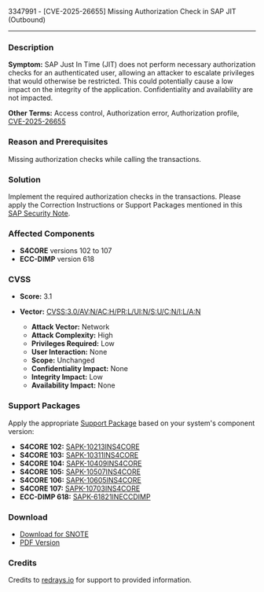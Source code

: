 3347991 - [CVE-2025-26655] Missing Authorization Check in SAP JIT (Outbound)

---

### Description

**Symptom:**
SAP Just In Time (JIT) does not perform necessary authorization checks for an authenticated user, allowing an attacker to escalate privileges that would otherwise be restricted. This could potentially cause a low impact on the integrity of the application. Confidentiality and availability are not impacted.

**Other Terms:**
Access control, Authorization error, Authorization profile, [CVE-2025-26655](https://www.cve.org/CVERecord?id=CVE-2025-26655)

### Reason and Prerequisites

Missing authorization checks while calling the transactions.

### Solution

Implement the required authorization checks in the transactions. Please apply the Correction Instructions or Support Packages mentioned in this [SAP Security Note](https://me.sap.com/notes/0003347991).

### Affected Components

- **S4CORE** versions 102 to 107
- **ECC-DIMP** version 618

### CVSS

- **Score:** 3.1
- **Vector:** [CVSS:3.0/AV:N/AC:H/PR:L/UI:N/S:U/C:N/I:L/A:N](https://me.sap.com/notes/0003347991/CVSS)

  - **Attack Vector:** Network
  - **Attack Complexity:** High
  - **Privileges Required:** Low
  - **User Interaction:** None
  - **Scope:** Unchanged
  - **Confidentiality Impact:** None
  - **Integrity Impact:** Low
  - **Availability Impact:** None

### Support Packages

Apply the appropriate [Support Package](https://me.sap.com/supportpackage/SAPK-10213INS4CORE) based on your system's component version:

- **S4CORE 102:** [SAPK-10213INS4CORE](https://me.sap.com/supportpackage/SAPK-10213INS4CORE)
- **S4CORE 103:** [SAPK-10311INS4CORE](https://me.sap.com/supportpackage/SAPK-10311INS4CORE)
- **S4CORE 104:** [SAPK-10409INS4CORE](https://me.sap.com/supportpackage/SAPK-10409INS4CORE)
- **S4CORE 105:** [SAPK-10507INS4CORE](https://me.sap.com/supportpackage/SAPK-10507INS4CORE)
- **S4CORE 106:** [SAPK-10605INS4CORE](https://me.sap.com/supportpackage/SAPK-10605INS4CORE)
- **S4CORE 107:** [SAPK-10703INS4CORE](https://me.sap.com/supportpackage/SAPK-10703INS4CORE)
- **ECC-DIMP 618:** [SAPK-61821INECCDIMP](https://me.sap.com/supportpackage/SAPK-61821INECCDIMP)

### Download

- [Download for SNOTE](https://notesdownloads.sap.com/note/0040000000195742025)
- [PDF Version](https://me.sap.com/support/sfm/notes/print/0003347991?language=en-US&token=F4F39B4146C4F1385B4B8D049FF61A0C)

### Credits

Credits to [redrays.io](https://redrays.io) for support to provided information.